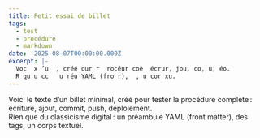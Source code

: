 ```yaml
---
title: Petit essai de billet
tags:
  - test
  - procédure
  - markdown
date: '2025-08-07T00:00:00.000Z'
excerpt: |-
  Voc  x ’u  , créé our r  rocéur coè  écrur, jou, co, u, éo.  
  R qu u cc   u réu YAML (fro r),  , u cor xu.
---
```

Voici le texte d’un billet minimal, créé pour tester la procédure complète : écriture, ajout, commit, push, déploiement.  
Rien que du classicisme digital : un préambule YAML (front matter), des tags, un corps textuel.

